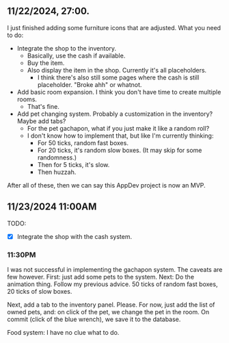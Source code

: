 ## 11/22/2024, 27:00.

I just finished adding some furniture icons that are adjusted.
What you need to do:
  - Integrate the shop to the inventory.
    - Basically, use the cash if available.
    - Buy the item.
    - Also display the item in the shop. Currently it's all placeholders.
      - I think there's also still some pages where the cash is still placeholder. "Broke ahh" or whatnot.
  - Add basic room expansion. I think you don't have time to create multiple rooms.
    - That's fine.
  - Add pet changing system. Probably a customization in the inventory? Maybe add tabs?
    - For the pet gachapon, what if you just make it like a random roll?
    - I don't know how to implement that, but like I'm currently thinking:
      - For 50 ticks, random fast boxes.
      - For 20 ticks, it's random slow boxes. (It may skip for some randomness.)
      - Then for 5 ticks, it's slow. 
      - Then huzzah.

After all of these, then we can say this AppDev project is now an MVP.

## 11/23/2024 11:00AM

TODO:
- [x] Integrate the shop with the cash system.

### 11:30PM

I was not successful in implementing the gachapon system. The caveats are few however.
First: just add some pets to the system.
Next: Do the animation thing. Follow my previous advice. 50 ticks of random fast boxes, 20 ticks of slow boxes.

Next, add a tab to the inventory panel. Please. For now, just add the list of owned pets, and:
  on click of the pet, we change the pet in the room. On commit (click of the blue wrench),
  we save it to the database.

Food system: I have no clue what to do.
